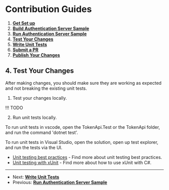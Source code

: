 # Contribution Guides

1. **[Get Set up](<1. get-set-up.md>)**
2. **[Build Authentication Server Sample](<2. build-authentication-sample.md>)**
3. **[Run Authentication Server Sample](<3. run-authentication-sample.md>)**
4. **[Test Your Changes](<4. test-your-changes.md>)**
5. **[Write Unit Tests](<5. write-unit-tests.md>)**
6. **[Submit a PR](<6. submit-a-pr.md>)**
7. **[Publish Your Changes](<7. publish-your-changes.md>)**

## 4. Test Your Changes

After making changes, you should make sure they are working as expected and not breaking the existing unit tests.

1. Test your changes locally.

 !!! TODO

2. Run unit tests locally.

To run unit tests in vscode, open the TokenApi.Test or the TokenApi folder, and run the command 'dotnet test'.

To run unit tests in Visual Studio, open the solution, open up test explorer, and run the tests via the UI.

- [Unit testing best practices](https://docs.microsoft.com/en-us/dotnet/core/testing/unit-testing-best-practices) - Find more about unit testing best practices.
- [Unit testing with xUnit](https://docs.microsoft.com/en-us/dotnet/core/testing/unit-testing-with-dotnet-test) - Find more about how to use xUnit with C#.

---

- Next: **[Write Unit Tests](<5. write-unit-tests.md>)**
- Previous: **[Run Authentication Server Sample](<3. run-authentication-sample.md>)**
